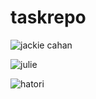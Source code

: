 # taskrepo

![jackie cahan](https://encrypted-tbn2.gstatic.com/images?q=tbn:ANd9GcRSUwqbgNvh2ygr2ZCNKRwzBHYs76qZF3B-0PCfX8qfaYgHOTtR)

![julie](https://images-na.ssl-images-amazon.com/images/I/81huuaiNR8L._RI_.jpg)


![hatori](https://cdn.dnaindia.com/sites/default/files/styles/full/public/2018/12/08/762569-ninja-hattori-family.jpg)



